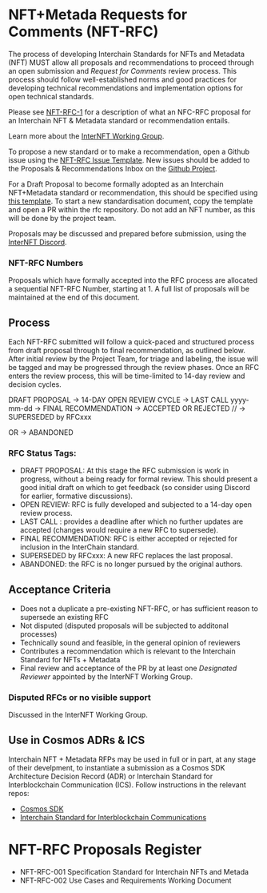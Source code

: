 # NFT+Metada Requests for Comments (NFT-RFC)
The process of developing Interchain Standards for NFTs and Metadata (NFT) MUST allow all proposals and recommendations to proceed through an open submission and *Request for Comments* review process. 
This process should follow well-established norms and good practices for developing technical recommendations and implementation options for open technical standards.

Please see [NFT-RFC-1](https://github.com/interNFT/nft-rfc/blob/main/nft-rfc-001_Standard.md) for a description of what an NFC-RFC proposal for an Interchain NFT & Metadata standard or recommendation entails.

Learn more about the [InterNFT Working Group](https://internft.org).

To propose a new standard or to make a recommendation, open a Github issue using the [NFT-RFC Issue Template](https://github.com/interNFT/rfc/issues/new?assignees=&labels=RFC&template=rfc-issue.md&title=). 
New issues should be added to the Proposals & Recommendations Inbox on the [Github Project](https://github.com/orgs/interNFT/projects/3).  

For a Draft Proposal to become formally adopted as an Interchain NFT+Metadata standard or recommendation, this should be specified using [this template](https://github.com/interNFT/rfc/blob/main/0000-template.md). 
To start a new standardisation document, copy the template and open a PR within the rfc repository.
Do not add an NFT number, as this will be done by the project team.

Proposals may be discussed and prepared before submission, using the [InterNFT Discord](https://discuss.internft.org/).

### NFT-RFC Numbers 
Proposals which have formally accepted into the RFC process are allocated a sequential NFT-RFC Number, starting at 1.
A full list of proposals will be maintained at the end of this document.

## Process
Each NFT-RFC submitted will follow a quick-paced and structured process from draft proposal through to final recommendation, as outlined below.
After initial review by the Project Team, for triage and labeling, the issue will be tagged and may be progressed through the review phases.
Once an RFC enters the review process, this will be time-limited to 14-day review and decision cycles.

DRAFT PROPOSAL ->  14-DAY OPEN REVIEW CYCLE -> LAST CALL yyyy-mm-dd -> FINAL RECOMMENDATION 
-> ACCEPTED OR REJECTED  // -> SUPERSEDED by RFCxxx

OR  \->   ABANDONED
                             
### RFC Status Tags:
* DRAFT PROPOSAL: At this stage the RFC submission is work in progress, without a being ready for formal review. This should present a good initial draft on which to get feedback (so consider using Discord for earlier, formative discussions).
* OPEN REVIEW: RFC is fully developed and subjected to a 14-day open review process.
* LAST CALL <date for the last call>: provides a deadline after which no further updates are accepted (changes would require a new RFC to supersede).
* FINAL RECOMMENDATION: RFC is either accepted or rejected for inclusion in the InterChain standard.
* SUPERSEDED by RFCxxx: A new RFC replaces the last proposal.
* ABANDONED: the RFC is no longer pursued by the original authors.

## Acceptance Criteria
* Does not a duplicate a pre-existing NFT-RFC, or has sufficient reason to supersede an existing RFC
* Not disputed (disputed proposals will be subjected to additonal processes)
* Technically sound and feasible, in the general opinion of reviewers
* Contributes a recommendation which is relevant to the Interchain Standard for NFTs + Metadata
* Final review and acceptance of the PR by at least one *Designated Reviewer* appointed by the InterNFT Working Group.

### Disputed RFCs or no visible support
Discussed in the InterNFT Working Group.

## Use in Cosmos ADRs & ICS
Interchain NFT + Metadata RFPs may be used in full or in part, at any stage of their develpment, to instantiate a submission as a Cosmos SDK Architecture Decision Record (ADR) or Interchain Standard for Interblockchain Communication (ICS). Follow instructions in the relevant repos:
* [Cosmos SDK](https://github.com/cosmos/cosmos-sdk/tree/master/docs/architecture)
* [Interchain Standard for Interblockchain Communications](https://github.com/cosmos/ics)

# NFT-RFC Proposals Register

* NFT-RFC-001 Specification Standard for Interchain NFTs and Metada
* NFT-RFC-002 Use Cases and Requirements Working Document
